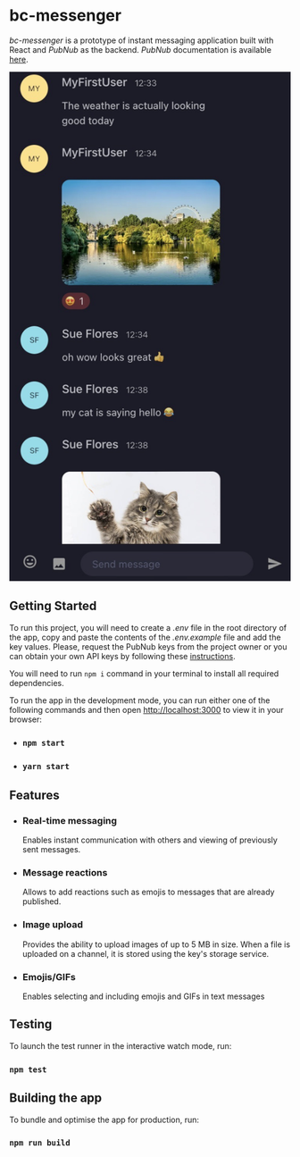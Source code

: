 # bc-messenger

_bc-messenger_ is a prototype of instant messaging application built with React and _PubNub_ as the backend. _PubNub_ documentation is available [here](https://www.pubnub.com/docs/sdks/javascript).

![App demo image](./src/assets/demo.jpg)

## Getting Started

To run this project, you will need to create a _.env_ file in the root directory of the app, copy and paste the contents of the _.env.example_ file and add the key values. Please, request the PubNub keys from the project owner or you can obtain your own API keys by following these [instructions](https://www.pubnub.com/how-to/admin-portal-create-keys/).

You will need to run `npm i` command in your terminal to install all required dependencies.

To run the app in the development mode, you can run either one of the following commands and then open [http://localhost:3000](http://localhost:3000) to view it in your browser:

- ### `npm start`
- ### `yarn start`

## Features

- ### Real-time messaging
  Enables instant communication with others and viewing of previously sent messages.
- ### Message reactions
  Allows to add reactions such as emojis to messages that are already published.
- ### Image upload
  Provides the ability to upload images of up to 5 MB in size. When a file is uploaded on a channel, it is stored using the key's storage service.
- ### Emojis/GIFs
  Enables selecting and including emojis and GIFs in text messages

## Testing

To launch the test runner in the interactive watch mode, run:

### `npm test`

## Building the app

To bundle and optimise the app for production, run:

### `npm run build`
